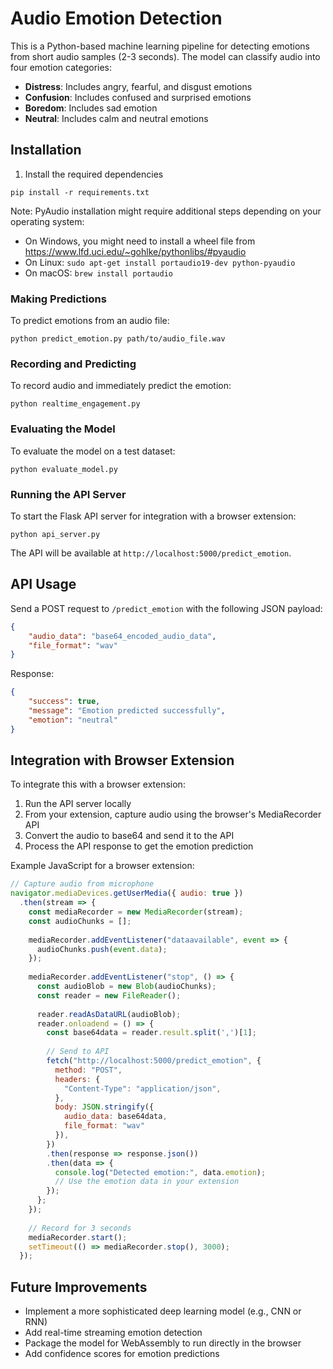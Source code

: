 # Audio Emotion Detection

This is a Python-based machine learning pipeline for detecting emotions from short audio samples (2-3 seconds). The model can classify audio into four emotion categories:

- **Distress**: Includes angry, fearful, and disgust emotions
- **Confusion**: Includes confused and surprised emotions
- **Boredom**: Includes sad emotion
- **Neutral**: Includes calm and neutral emotions

## Installation

1. Install the required dependencies
```
pip install -r requirements.txt
```

Note: PyAudio installation might require additional steps depending on your operating system:

- On Windows, you might need to install a wheel file from https://www.lfd.uci.edu/~gohlke/pythonlibs/#pyaudio
- On Linux: `sudo apt-get install portaudio19-dev python-pyaudio`
- On macOS: `brew install portaudio`

### Making Predictions

To predict emotions from an audio file:

```
python predict_emotion.py path/to/audio_file.wav
```

### Recording and Predicting

To record audio and immediately predict the emotion:

```
python realtime_engagement.py
```

### Evaluating the Model

To evaluate the model on a test dataset:

```
python evaluate_model.py
```

### Running the API Server

To start the Flask API server for integration with a browser extension:

```
python api_server.py
```

The API will be available at `http://localhost:5000/predict_emotion`.

## API Usage

Send a POST request to `/predict_emotion` with the following JSON payload:

```json
{
    "audio_data": "base64_encoded_audio_data",
    "file_format": "wav"
}
```

Response:

```json
{
    "success": true,
    "message": "Emotion predicted successfully",
    "emotion": "neutral"
}
```

## Integration with Browser Extension

To integrate this with a browser extension:

1. Run the API server locally
2. From your extension, capture audio using the browser's MediaRecorder API
3. Convert the audio to base64 and send it to the API
4. Process the API response to get the emotion prediction

Example JavaScript for a browser extension:

```javascript
// Capture audio from microphone
navigator.mediaDevices.getUserMedia({ audio: true })
  .then(stream => {
    const mediaRecorder = new MediaRecorder(stream);
    const audioChunks = [];
    
    mediaRecorder.addEventListener("dataavailable", event => {
      audioChunks.push(event.data);
    });
    
    mediaRecorder.addEventListener("stop", () => {
      const audioBlob = new Blob(audioChunks);
      const reader = new FileReader();
      
      reader.readAsDataURL(audioBlob);
      reader.onloadend = () => {
        const base64data = reader.result.split(',')[1];
        
        // Send to API
        fetch("http://localhost:5000/predict_emotion", {
          method: "POST",
          headers: {
            "Content-Type": "application/json",
          },
          body: JSON.stringify({
            audio_data: base64data,
            file_format: "wav"
          }),
        })
        .then(response => response.json())
        .then(data => {
          console.log("Detected emotion:", data.emotion);
          // Use the emotion data in your extension
        });
      };
    });
    
    // Record for 3 seconds
    mediaRecorder.start();
    setTimeout(() => mediaRecorder.stop(), 3000);
  });
```

## Future Improvements

- Implement a more sophisticated deep learning model (e.g., CNN or RNN)
- Add real-time streaming emotion detection
- Package the model for WebAssembly to run directly in the browser
- Add confidence scores for emotion predictions
